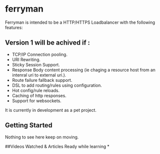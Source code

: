 # ferryman

Ferryman is intended to be a HTTP/HTTPS Loadbalancer with the following features:

## Version 1 will be achived if :

* TCP/IP Connection pooling.
* URI Rewriting.
* Sticky Session Support.
* Response Body content processing (ie chaging a resource host from an intenral uri to external uri.).
* Route failure fallback support.
* DSL to add routing/rules using configuration.
* Hot config/rule reloads.
* Caching of http responses.
* Support for websockets.

It is currently in development as a pet project.

## Getting Started

Nothing to see here keep on moving.

##Videos Watched & Articles Ready while learning 
*
